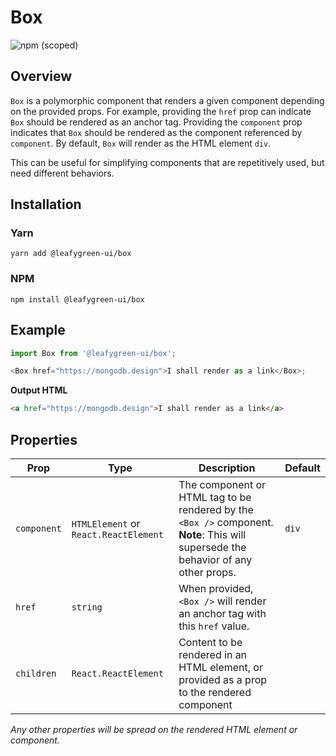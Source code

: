 # Box

![npm (scoped)](https://img.shields.io/npm/v/@leafygreen-ui/box.svg)

## Overview

`Box` is a polymorphic component that renders a given component depending on the provided props.
For example, providing the `href` prop can indicate `Box` should be rendered as an anchor tag.
Providing the `component` prop indicates that `Box` should be rendered as the component referenced by `component`.
By default, `Box` will render as the HTML element `div`.

This can be useful for simplifying components that are repetitively used, but need different behaviors.

## Installation

### Yarn

```shell
yarn add @leafygreen-ui/box
```

### NPM

```shell
npm install @leafygreen-ui/box
```

## Example

```js
import Box from '@leafygreen-ui/box';

<Box href="https://mongodb.design">I shall render as a link</Box>;
```

**Output HTML**

```html
<a href="https://mongodb.design">I shall render as a link</a>
```

## Properties

| Prop        | Type                                  | Description                                                                                                                         | Default |
| ----------- | ------------------------------------- | ----------------------------------------------------------------------------------------------------------------------------------- | ------- |
| `component` | `HTMLElement` or `React.ReactElement` | The component or HTML tag to be rendered by the `<Box />` component. **Note**: This will supersede the behavior of any other props. | `div`   |
| `href`      | `string`                              | When provided, `<Box />` will render an anchor tag with this `href` value.                                                          |         |
| `children`  | `React.ReactElement`                  | Content to be rendered in an HTML element, or provided as a prop to the rendered component                                          |         |

_Any other properties will be spread on the rendered HTML element or component._
